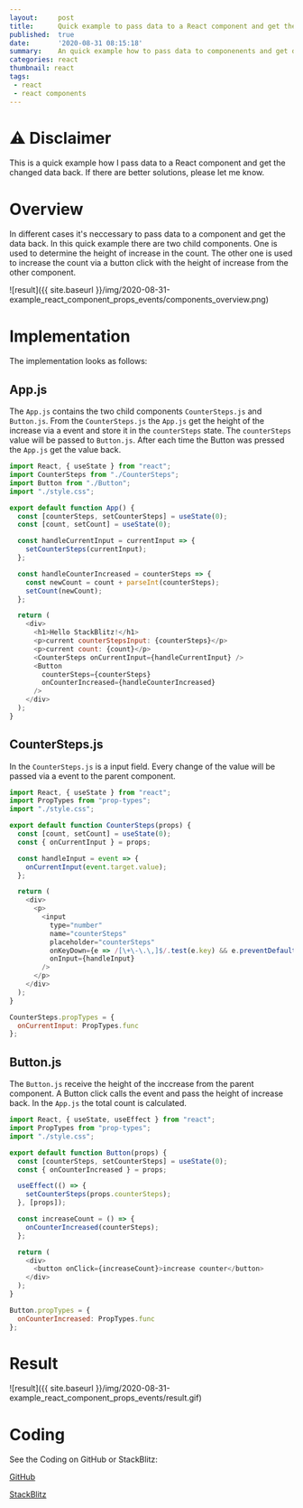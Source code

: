 ```yaml
---
layout:     post
title:      Quick example to pass data to a React component and get the changed value back
published:  true
date:       '2020-08-31 08:15:18'
summary:    An quick example how to pass data to componenents and get data from components
categories: react
thumbnail: react
tags:
 - react
 - react components
---
```


# ⚠ Disclaimer

This is a quick example how I pass data to a React component and get the changed data back. If there are better solutions, please let me know.

# Overview

In different cases it's neccessary to pass data to a component and get the data back. In this quick example there are two child components. One is used to determine the height of increase in the count. The other one is used to increase the count via a button click with the height of increase from the other component.

![result]({{ site.baseurl }}/img/2020-08-31-example_react_component_props_events/components_overview.png)

# Implementation

The implementation looks as follows:

## App.js

The `App.js` contains the two child components `CounterSteps.js` and `Button.js`.
From the `CounterSteps.js` the `App.js` get the height of the increase via a event and store it in the `counterSteps` state. The `counterSteps` value will be passed to `Button.js`. After each time the Button was pressed the `App.js` get the value back.

```javascript
import React, { useState } from "react";
import CounterSteps from "./CounterSteps";
import Button from "./Button";
import "./style.css";

export default function App() {
  const [counterSteps, setCounterSteps] = useState(0);
  const [count, setCount] = useState(0);

  const handleCurrentInput = currentInput => {
    setCounterSteps(currentInput);
  };

  const handleCounterIncreased = counterSteps => {
    const newCount = count + parseInt(counterSteps);
    setCount(newCount);
  };

  return (
    <div>
      <h1>Hello StackBlitz!</h1>
      <p>current counterStepsInput: {counterSteps}</p>
      <p>current count: {count}</p>
      <CounterSteps onCurrentInput={handleCurrentInput} />
      <Button
        counterSteps={counterSteps}
        onCounterIncreased={handleCounterIncreased}
      />
    </div>
  );
}
```
## CounterSteps.js

In the `CounterSteps.js` is a input field. Every change of the value will be passed via a event to the parent component.

```javascript
import React, { useState } from "react";
import PropTypes from "prop-types";
import "./style.css";

export default function CounterSteps(props) {
  const [count, setCount] = useState(0);
  const { onCurrentInput } = props;

  const handleInput = event => {
    onCurrentInput(event.target.value);
  };

  return (
    <div>
      <p>
        <input
          type="number"
          name="counterSteps"
          placeholder="counterSteps"
          onKeyDown={e => /[\+\-\.\,]$/.test(e.key) && e.preventDefault()}
          onInput={handleInput}
        />
      </p>
    </div>
  );
}

CounterSteps.propTypes = {
  onCurrentInput: PropTypes.func
};
```
## Button.js

The `Button.js` receive the height of the inccrease from the parent component. A Button click calls the event and pass the height of increase back. In the `App.js` the total count is calculated.

```javascript
import React, { useState, useEffect } from "react";
import PropTypes from "prop-types";
import "./style.css";

export default function Button(props) {
  const [counterSteps, setCounterSteps] = useState(0);
  const { onCounterIncreased } = props;

  useEffect(() => {
    setCounterSteps(props.counterSteps);
  }, [props]);

  const increaseCount = () => {
    onCounterIncreased(counterSteps);
  };

  return (
    <div>
      <button onClick={increaseCount}>increase counter</button>
    </div>
  );
}

Button.propTypes = {
  onCounterIncreased: PropTypes.func
};
```

# Result

![result]({{ site.baseurl }}/img/2020-08-31-example_react_component_props_events/result.gif)

# Coding

See the Coding on GitHub or StackBlitz:

[GitHub](https://github.com/JohannesKonings/example-react-component-props-events)

[StackBlitz](https://stackblitz.com/edit/example-react-component-props-events)








